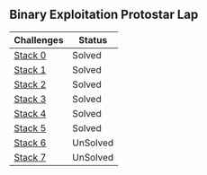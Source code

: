 ## Binary Exploitation Protostar Lap
<table>
    <thead>
        <tr class="header">
            <th>Challenges</th>
            <th>Status</th>
        </tr>
    </thead>
    <tbody>
        <tr>
            <td markdown="span"><a href="Protostar/Stack0">Stack 0</a></td>
            <td markdown="span">Solved</td>
        </tr>
        <tr>
            <td markdown="span"><a href="Protostar/Stack1">Stack 1</a></td>
            <td markdown="span">Solved</td>
        </tr>
        <tr>
            <td markdown="span"><a href="Protostar/Stack2">Stack 2</a></td>
            <td markdown="span">Solved</td>
        </tr>
        <tr>
            <td markdown="span"><a href="Protostar/Stack3">Stack 3</a></td>
            <td markdown="span">Solved</td>
        </tr>
        <tr>
            <td markdown="span"><a href="Protostar/Stack4">Stack 4</a></td>
            <td markdown="span">Solved</td>
        </tr>
        <tr>
            <td markdown="span"><a href="Protostar/Stack5">Stack 5</a></td>
            <td markdown="span">Solved</td>
        </tr>
        <tr>
            <td markdown="span"><a href="Protostar/Stack6">Stack 6</a></td>
            <td markdown="span">UnSolved</td>
        </tr>
        <tr>
            <td markdown="span"><a href="Protostar/Stack7">Stack 7</a></td>
            <td markdown="span">UnSolved</td>
        </tr>
    </tbody>
</table>
